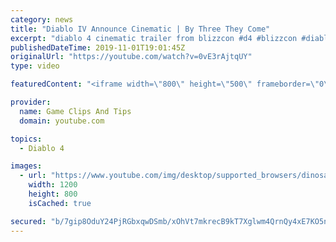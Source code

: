 ```yaml
---
category: news
title: "Diablo IV Announce Cinematic | By Three They Come"
excerpt: "diablo 4 cinematic trailer from blizzcon #d4 #blizzcon #diablo."
publishedDateTime: 2019-11-01T19:01:45Z
originalUrl: "https://youtube.com/watch?v=0vE3rAjtqUY"
type: video

featuredContent: "<iframe width=\"800\" height=\"500\" frameborder=\"0\" src=\"https://www.youtube.com/embed/0vE3rAjtqUY\" allow=\"accelerometer; autoplay; encrypted-media; gyroscope; picture-in-picture\" allowfullscreen></iframe>"

provider:
  name: Game Clips And Tips
  domain: youtube.com

topics:
  - Diablo 4

images:
  - url: "https://www.youtube.com/img/desktop/supported_browsers/dinosaur.png"
    width: 1200
    height: 800
    isCached: true

secured: "b/7gip8OduY24PjRGbxqwDSmb/xOhVt7mkrecB9kT7Xglwm4QrnQy4xE7KO5nz50Rh9EHdP1rRwMLiUV6qvbD0Be4SeOxKD2yG4cBISjyueBdZDnsC21yqLAiEb93wpX2neb5LqN9sYiRYxyQJZTfz8Nw/xoacX2d8cj5FeTe9Q1gE/ynsFzp3OaISzdxb/jS9EGZCG/+ZF4DLmcJ3lTy0VomXb2HLEW27gMpVLvPdVKs0Rzz1kdhtTvNkA3vqzTztIBtaGPomWmsXcyju+384L0n3p57ueAO/kSDsSN7h1Wq5nnBgAFTQGL3c5hVepK08DNXPxz8YIk1GgU0yeK2mSjDlm/U8GML0yUwqYrfxc3X6ocElxEbJAFrrdLhPa2BFEe9I1aOXk3u8LY8YTcWg==;VfmbvUVw4QWUp5F/5I8yBA=="
---
```


